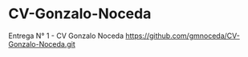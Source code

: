 # CV-Gonzalo-Noceda
Entrega N° 1 - CV Gonzalo Noceda
https://github.com/gmnoceda/CV-Gonzalo-Noceda.git
